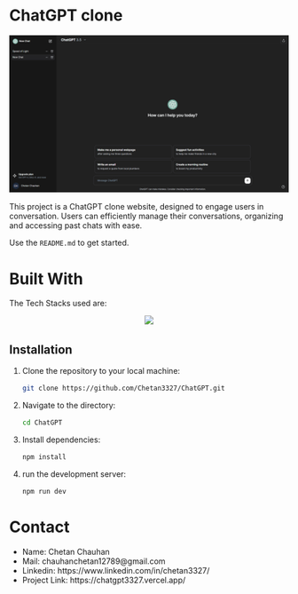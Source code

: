 <!-- ABOUT THE PROJECT -->
# ChatGPT clone
![demo](image.png)

This project is a ChatGPT clone website, designed to engage users in conversation.
Users can efficiently manage their conversations, organizing and accessing past chats with ease.

Use the `README.md` to get started.

<!-- BUILT WITH -->
# Built With

The Tech Stacks used are:

<div align="center">
  <a href="https://skillicons.dev">
      <img src="https://skillicons.dev/icons?i=nextjs,prisma,mongodb" />
  </a>
</div>

## Installation

1. Clone the repository to your local machine:

   ```bash
   git clone https://github.com/Chetan3327/ChatGPT.git
   ```
2. Navigate to the directory:

   ```bash
   cd ChatGPT
   ```
3. Install dependencies:

   ```bash
   npm install
   ```
4. run the development server:

   ```bash
   npm run dev
   ```

<!-- CONTACT -->
# Contact

<ul>
   <li>Name: Chetan Chauhan</li>
   <li>Mail: chauhanchetan12789@gmail.com</li>
   <li>Linkedin: https://www.linkedin.com/in/chetan3327/</li>
   <li>Project Link: https://chatgpt3327.vercel.app/</li>
</ul>
